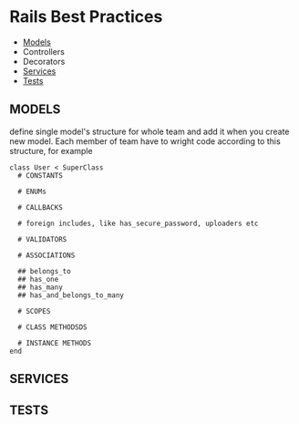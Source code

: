 # Rails Best Practices

* [Models](#models)
* Controllers
* Decorators
* [Services](#services)
* [Tests](#tests)

## MODELS

define single model's structure for whole team and add it when you create new model. Each member of team have to wright code according to this structure, for example

```
class User < SuperClass
  # CONSTANTS

  # ENUMs

  # CALLBACKS

  # foreign includes, like has_secure_password, uploaders etc

  # VALIDATORS

  # ASSOCIATIONS

  ## belongs_to
  ## has_one
  ## has_many
  ## has_and_belongs_to_many

  # SCOPES

  # CLASS METHODSDS

  # INSTANCE METHODS
end
```

## SERVICES

## TESTS
